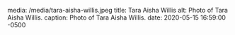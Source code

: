 media: /media/tara-aisha-willis.jpeg
title: Tara Aisha Willis
alt: Photo of Tara Aisha Willis.
caption: Photo of Tara Aisha Willis.
date: 2020-05-15 16:59:00 -0500
